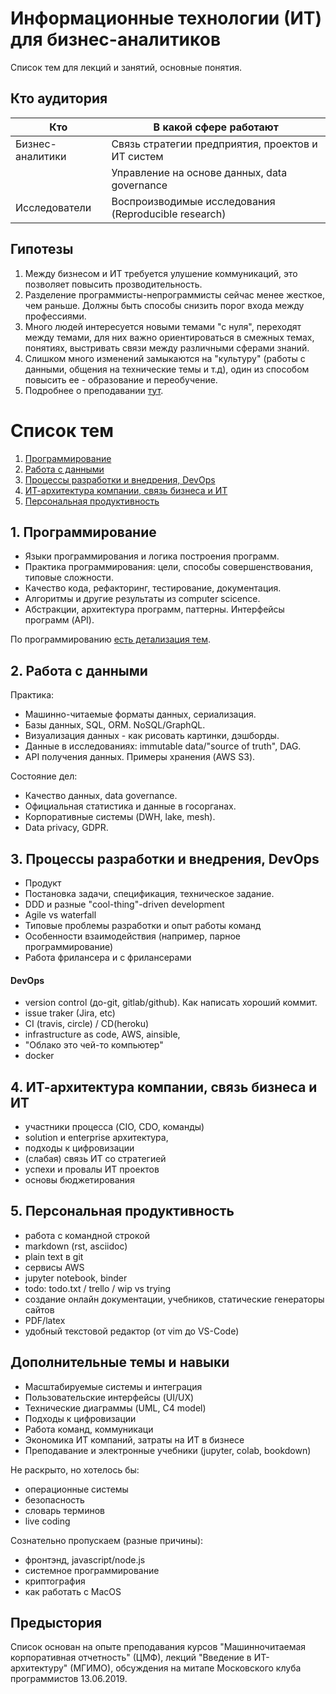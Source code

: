 Информационные технологии (ИТ) для бизнес-аналитиков
====================================================

Список тем для лекций и занятий, основные понятия.

Кто аудитория
-------------

Кто                | В какой сфере работают
-------------------|------------------------------------------------
Бизнес-аналитики   | Cвязь стратегии предприятия, проектов и ИТ систем
<BR>               | Управление на основе данных, data governance
Исследователи      | Воспроизводимые исследования (Reproducible research)


Гипотезы
--------

1. Между бизнесом и ИТ требуется улушение коммуникаций, это позволяет повысить 
   прозводительность.
2. Разделение программисты-непрограммисты сейчас менее жесткое, чем раньше. Должны быть способы снизить порог входа между профессиями.
3. Много людей интересуется новыми темами "с нуля", переходят между темами, для них важно ориентироваться в смежных темах, понятиях, выстривать связи между различными сферами знаний.
4. Слишком много изменений замыкаются на "культуру" (работы с данными, общения на технические темы и т.д), один из способом повысить ее - образование и переобучение.   
5. Подробнее о преподавании [тут](intro.md).

Список тем
==========

1. [Программирование](#1-программирование)
1. [Работа с данными](#2-работа-с-данными)
1. [Процессы разработки и внедрения, DevOps](#3-процессы-разработки-и-внедрения-devops)
1. [ИТ-архитектура компании, связь бизнеса и ИТ](#4-ит-архитектура-компании-связь-бизнеса-и-ит)
1. [Персональная продуктивность](#5-персональная-продуктивность)

## 1. Программирование

- Языки программирования и логика построения программ. 
- Практика программирования: цели, способы совершенствования, типовые сложности.
- Качество кода, рефакторинг, тестирование, документация.
- Алгоритмы и другие результаты из computer scicence.
- Абстракции, архитектура программ, паттерны. Интерфейсы программ (API).

По программированию [есть детализация тем](programming.md). 

## 2. Работа с данными

Практика:

- Машинно-читаемые форматы данных, сериализация.
- Базы данных, SQL, ORM. NoSQL/GraphQL.
- Визуализация данных - как рисовать картинки, дэшборды.
- Данные в исследованиях: immutable data/"source of truth", DAG.
- АPI получения данных. Примеры хранения (AWS S3). 

Состояние дел:

- Качество данных, data governance.
- Oфициальная статистика и данные в госорганах.
- Корпоративные системы (DWH, lake, mesh). 
- Data privacy, GDPR.


## 3. Процессы разработки и внедрения, DevOps

- Продукт
- Постановка задачи, спецификация, техническое задание.
- DDD и разные "cool-thing"-driven development
- Agile vs waterfall
- Типовые проблемы разработки и опыт работы команд
- Особенности взаимодействия (например, парное программирование)
- Работа фрилансера и с фрилансерами


#### DevOps

- version control (до-git, gitlab/github). Как написать хороший коммит.
- issue traker (Jira, etc)
- CI (travis, circle) / CD(heroku)
- infrastructure as code, AWS, ainsible, 
- "Облако это чей-то компьютер"
- docker


## 4. ИТ-архитектура компании, связь бизнеса и ИТ

- участники процесса (CIO, CDO, команды)
- solution и enterprise архитектура, 
- подходы к цифровизации
- (слабая) связь ИТ со стратегией
- успехи и провалы ИТ проектов
- основы бюджетирования 

## 5. Персональная продуктивность

- работа с командной строкой
- markdown (rst, asciidoc)
- plain text в git
- сервисы AWS
- jupyter notebook, binder
- todo: todo.txt / trello / wip vs trying
- создание онлайн документации, учебников, статические генераторы сайтов
- PDF/latex
- удобный текстовой редактор (oт vim до VS-Code) 

## Дополнительные темы и навыки

- Масштабируемые системы и интеграция  
- Пользовательские интерфейсы (UI/UX)
- Технические диаграммы (UML, C4 model)
- Подходы к цифровизации
- Работа команд, коммуникаци
- Экономика ИТ компаний, затраты на ИТ в бизнесе
- Преподавание и электронные учебники (jupyter, colab, bookdown)


Не раскрыто, но хотелось бы:

- операционные системы
- безопасность
- словарь терминов
- live coding

Cознательно пропускаем (разные причины):

- фронтэнд, javascript/node.js
- системное программирование
- криптография
- как работать с MacOS

Предыстория
-----------

Список основан на опыте преподавания курсов "Машинночитаемая корпоративная отчетность" (ЦМФ), лекций "Введение в ИТ-архитектуру" (МГИМО), обсуждения на митапе Московского клуба программистов 13.06.2019.